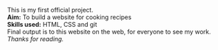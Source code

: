 This is my first official project.  
**Aim:** To build a website for cooking recipes  
**Skills used:** HTML, CSS and git  
Final output is to this website on the web, for everyone to see my work.   
*Thanks for reading.*